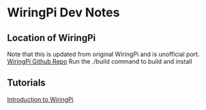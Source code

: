 # WiringPi Dev Notes

## Location of WiringPi
Note that this is updated from original WiringPi and is unofficial port.
[WiringPi Github Repo](https://github.com/WiringPi/WiringPi)
Run the ./build command to build and install

## Tutorials
[Introduction to WiringPi](https://roboticsbackend.com/introduction-to-wiringpi-for-raspberry-pi/)